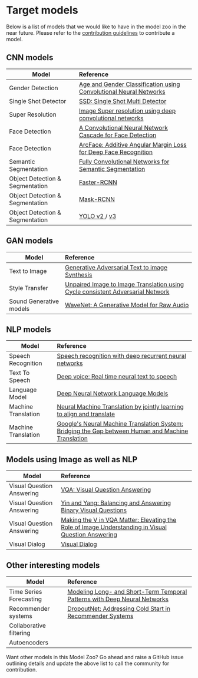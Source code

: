 <!--- SPDX-License-Identifier: Apache-2.0 -->

# Target models
Below is a list of models that we would like to have in the model zoo in the near future. Please refer to the [contribution guidelines](contribute.md) to contribute a model.
## CNN models

|Model      | Reference |
|-------------|:--------------|
|   Gender Detection| [Age and Gender Classification using Convolutional Neural Networks](https://www.google.com/url?sa=t&rct=j&q=&esrc=s&source=web&cd=7&ved=0ahUKEwjEzsev5pDaAhVI2GMKHZvjCjEQFgiLATAG&url=http%3A%2F%2Fciteseerx.ist.psu.edu%2Fviewdoc%2Fdownload%3Fdoi%3D10.1.1.722.9654%26rep%3Drep1%26type%3Dpdf&usg=AOvVaw0-c9n2_ZcsRCyc6BCb0Zdj)	|
|		Single Shot Detector|	[SSD: Single Shot Multi Detector](https://arxiv.org/abs/1512.02325)	|
|	Super Resolution|	[Image Super resolution using deep convolutional networks ](http://ieeexplore.ieee.org/document/7115171/?reload=true)	|
|	Face Detection|[A Convolutional Neural Network Cascade for Face Detection ](https://www.cv-foundation.org/openaccess/content_cvpr_2015/papers/Li_A_Convolutional_Neural_2015_CVPR_paper.pdf)|
|Face Detection|[ArcFace: Additive Angular Margin Loss for Deep Face Recognition](https://arxiv.org/abs/1801.07698)	 |
|Semantic Segmentation|[Fully Convolutional Networks for Semantic Segmentation ](https://www.google.com/url?sa=t&rct=j&q=&esrc=s&source=web&cd=5&ved=0ahUKEwiI9YjW5ZDaAhVW5mMKHYifAL4QFghUMAQ&url=https%3A%2F%2Fpeople.eecs.berkeley.edu%2F~jonlong%2Flong_shelhamer_fcn.pdf&usg=AOvVaw1OZIT1dpO9NAS45hB7mhG8)|
|Object Detection & Segmentation|	[Faster-RCNN ](https://arxiv.org/abs/1506.01497)	|
|Object Detection & Segmentation|	[Mask-RCNN ](https://arxiv.org/abs/1703.06870)	|
|Object Detection & Segmentation|[YOLO v2 ](https://arxiv.org/abs/1612.08242)/ [v3 ](https://pjreddie.com/media/files/papers/YOLOv3.pdf)|


## GAN models
|Model      | Reference |
|-------------|:--------------|
|	Text to Image|	[Generative Adversarial Text to image Synthesis ](https://arxiv.org/abs/1605.05396)|
|Style Transfer	|[Unpaired Image to Image Translation using Cycle consistent Adversarial Network ](https://arxiv.org/abs/1703.10593)|
|Sound Generative models|	[WaveNet: A Generative Model for Raw Audio ](https://arxiv.org/abs/1609.03499)|
## NLP models
|Model      | Reference |
|-------------|:--------------|
|Speech Recognition|	[Speech recognition with deep recurrent neural networks ](https://www.cs.toronto.edu/~fritz/absps/RNN13.pdf)|
|	Text To Speech|	[Deep voice: Real time neural text to speech ](https://arxiv.org/abs/1702.07825)	|
|	Language Model|	[Deep Neural Network Language Models ](https://pdfs.semanticscholar.org/a177/45f1d7045636577bcd5d513620df5860e9e5.pdf)	|
|	Machine Translation|	[Neural Machine Translation by jointly learning to align and translate ](https://arxiv.org/abs/1409.0473)|
|Machine Translation|	[Google's Neural Machine Translation System: Bridging the Gap between Human and Machine Translation ](https://arxiv.org/abs/1609.08144)	|

## Models using Image as well as NLP
|Model      | Reference |
|-------------|:--------------|
|Visual Question Answering	|[VQA: Visual Question Answering ](https://arxiv.org/pdf/1505.00468v6.pdf)
|Visual Question Answering	|[Yin and Yang: Balancing and Answering Binary Visual Questions ](https://arxiv.org/pdf/1511.05099.pdf)
|Visual Question Answering	|[Making the V in VQA Matter: Elevating the Role of Image Understanding in Visual Question Answering](https://arxiv.org/pdf/1612.00837.pdf)
|	Visual Dialog|	[Visual Dialog ](https://arxiv.org/abs/1611.08669)


## Other interesting models
|Model      | Reference |
|-------------|:--------------|
|Time Series Forecasting|	[Modeling Long- and Short-Term Temporal Patterns with Deep Neural Networks ](https://arxiv.org/pdf/1703.07015.pdf)
|Recommender systems|[DropoutNet: Addressing Cold Start in Recommender Systems](http://www.cs.toronto.edu/~mvolkovs/nips2017_deepcf.pdf)
|Collaborative filtering||
|Autoencoders||

Want other models in this Model Zoo? Go ahead and raise a GitHub issue outlining details and update the above list to call the community for contribution.
